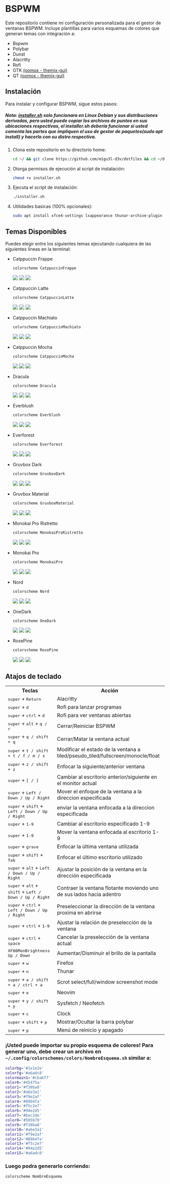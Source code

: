 # BSPWM

Este repositorio contiene mi configuración personalizada para el gestor de ventanas BSPWM. Incluye plantillas para varios esquemas de colores que generan temas con integración a:

- Bspwm
- Polybar
- Dunst
- Alacritty
- Rofi
- GTK [(oomox - themix-gui)](https://github.com/themix-project/themix-gui)
- QT [(oomox - themix-gui)](https://github.com/themix-project/themix-gui)

## Instalación

Para instalar y configurar BSPWM, sigue estos pasos:
##### Nota: [installer.sh](https://github.com/m1gu3l-d3v/dotfiles/blob/main/installer.sh) solo funcionara en **Linux Debian** y sus distribuciones derivadas, pero usted puede copiar los archivos de puntos en sus ubicaciones respectivas, el installer.sh deberia funcionar si usted comenta las partes que impliquen el uso de gestor de paquetes(sudo apt install) y hacerlo con su distro respectiva.

1. Clona este repositorio en tu directorio home:

    ```bash
    cd ~/ && git clone https://github.com/m1gu3l-d3v/dotfiles && cd ~/dotfiles
    ```

2. Otorga permisos de ejecución al script de instalación:

    ```bash
    chmod +x installer.sh
    ```

3. Ejecuta el script de instalación:

    ```bash
    ./installer.sh
    ```
4. Utilidades basicas (100% opcionales):
   ```bash
   sudo apt install xfce4-settings lxappearance thunar-archive-plugin scrot tty-clock btop neofetch ristretto mpv libreoffice libreoffice-gtk3
   ```

## Temas Disponibles

Puedes elegir entre los siguientes temas ejecutando cualquiera de las siguientes líneas en la terminal:

- Catppuccin Frappe
  ```bash
  colorscheme CatppuccinFrappe
  ```
  ![](https://github.com/m1gu3l-d3v/dotfiles/blob/main/screnshots/CatppuccinFrappe1.png)
  ![](https://github.com/m1gu3l-d3v/dotfiles/blob/main/screnshots/CatppuccinFrappe2.png)
  ![](https://github.com/m1gu3l-d3v/dotfiles/blob/main/screnshots/CatppuccinFrappe3.png)

- Catppuccin Latte
  ```bash
  colorscheme CatppuccinLatte
  ```
  ![](https://github.com/m1gu3l-d3v/dotfiles/blob/main/screnshots/CatppuccinLatte1.png)
  ![](https://github.com/m1gu3l-d3v/dotfiles/blob/main/screnshots/CatppuccinLatte2.png)
  ![](https://github.com/m1gu3l-d3v/dotfiles/blob/main/screnshots/CatppuccinLatte3.png)

- Catppuccin Machiato
  ```bash
  colorscheme CatppuccinMachiato
  ```
  ![](https://github.com/m1gu3l-d3v/dotfiles/blob/main/screnshots/CatppuccinMachiato1.png)
  ![](https://github.com/m1gu3l-d3v/dotfiles/blob/main/screnshots/CatppuccinMachiato2.png)
  ![](https://github.com/m1gu3l-d3v/dotfiles/blob/main/screnshots/CatppuccinMachiato3.png)

- Catppuccin Mocha
  ```bash
  colorscheme CatppuccinMocha
  ```
  ![](https://github.com/m1gu3l-d3v/dotfiles/blob/main/screnshots/CatppuccinMocha1.png)
  ![](https://github.com/m1gu3l-d3v/dotfiles/blob/main/screnshots/CatppuccinMocha2.png)
  ![](https://github.com/m1gu3l-d3v/dotfiles/blob/main/screnshots/CatppuccinMocha3.png)

- Dracula
  ```bash
  colorscheme Dracula
  ```
  ![](https://github.com/m1gu3l-d3v/dotfiles/blob/main/screnshots/Dracula1.png)
  ![](https://github.com/m1gu3l-d3v/dotfiles/blob/main/screnshots/Dracula2.png)
  ![](https://github.com/m1gu3l-d3v/dotfiles/blob/main/screnshots/Dracula3.png)

- Everblush
  ```bash
  colorscheme Everblush
  ```
  ![](https://github.com/m1gu3l-d3v/dotfiles/blob/main/screnshots/Everblush1.png)
  ![](https://github.com/m1gu3l-d3v/dotfiles/blob/main/screnshots/Everblush2.png)
  ![](https://github.com/m1gu3l-d3v/dotfiles/blob/main/screnshots/Everblush3.png)

- Everforest
  ```bash
  colorscheme Everforest
  ```
  ![](https://github.com/m1gu3l-d3v/dotfiles/blob/main/screnshots/Everforest1.png)
  ![](https://github.com/m1gu3l-d3v/dotfiles/blob/main/screnshots/Everforest2.png)
  ![](https://github.com/m1gu3l-d3v/dotfiles/blob/main/screnshots/Everforest3.png)

- Gruvbox Dark
  ```bash
  colorscheme GruvboxDark
  ```
  ![](https://github.com/m1gu3l-d3v/dotfiles/blob/main/screnshots/GruvboxDark1.png)
  ![](https://github.com/m1gu3l-d3v/dotfiles/blob/main/screnshots/GruvboxDark2.png)
  ![](https://github.com/m1gu3l-d3v/dotfiles/blob/main/screnshots/GruvboxDark3.png)

- Gruvbox Material
  ```bash
  colorscheme GruvboxMaterial
  ```
  ![](https://github.com/m1gu3l-d3v/dotfiles/blob/main/screnshots/GruvboxMaterial1.png)
  ![](https://github.com/m1gu3l-d3v/dotfiles/blob/main/screnshots/GruvboxMaterial2.png)
  ![](https://github.com/m1gu3l-d3v/dotfiles/blob/main/screnshots/GruvboxMaterial3.png)

- Monokai Pro Ristretto
  ```bash
  colorscheme MonokaiProRistretto
  ```
  ![](https://github.com/m1gu3l-d3v/dotfiles/blob/main/screnshots/MonokaiProRistretto1.png)
  ![](https://github.com/m1gu3l-d3v/dotfiles/blob/main/screnshots/MonokaiProRistretto2.png)
  ![](https://github.com/m1gu3l-d3v/dotfiles/blob/main/screnshots/MonokaiProRistretto3.png)

- Monokai Pro
  ```bash
  colorscheme MonokaiPro
  ```
  ![](https://github.com/m1gu3l-d3v/dotfiles/blob/main/screnshots/MonokaiPro1.png)
  ![](https://github.com/m1gu3l-d3v/dotfiles/blob/main/screnshots/MonokaiPro2.png)
  ![](https://github.com/m1gu3l-d3v/dotfiles/blob/main/screnshots/MonokaiPro3.png)

- Nord
  ```bash
  colorscheme Nord
  ```
  ![](https://github.com/m1gu3l-d3v/dotfiles/blob/main/screnshots/Nord1.png)
  ![](https://github.com/m1gu3l-d3v/dotfiles/blob/main/screnshots/Nord2.png)
  ![](https://github.com/m1gu3l-d3v/dotfiles/blob/main/screnshots/Nord3.png)

- OneDark
  ```bash
  colorscheme OneDark
  ```
  ![](https://github.com/m1gu3l-d3v/dotfiles/blob/main/screnshots/OneDark1.png)
  ![](https://github.com/m1gu3l-d3v/dotfiles/blob/main/screnshots/OneDark2.png)
  ![](https://github.com/m1gu3l-d3v/dotfiles/blob/main/screnshots/OneDark3.png)

- RosePine
  ```bash
  colorscheme RosePine
  ```
  ![](https://github.com/m1gu3l-d3v/dotfiles/blob/main/screnshots/RosePine1.png)
  ![](https://github.com/m1gu3l-d3v/dotfiles/blob/main/screnshots/RosePine2.png)
  ![](https://github.com/m1gu3l-d3v/dotfiles/blob/main/screnshots/RosePine3.png)


## Atajos de teclado

<table>
    <tr>
        <th>Teclas</th>
        <th>Acción</th>
    </tr>
    <tr>
        <td><kbd>super</kbd> + <kbd>Return</kbd></td>
        <td>Alacritty</td>
    </tr>
    <tr>
        <td><kbd>super</kbd> + <kbd>d</kbd></td>
        <td>Rofi para lanzar programas</td>
    </tr>
    <tr>
        <td><kbd>super</kbd> + <kbd>ctrl</kbd> + <kbd>d</kbd></td>
        <td>Rofi para ver ventanas abiertas</td>
    </tr>
    <tr>
        <td><kbd>super</kbd> + <kbd>alt</kbd> + <kbd><kbd>q</kbd> / <kbd>r</kbd></kbd></td>
        <td>Cerrar/Reiniciar BSPWM</td>
    </tr>
    <tr>
        <td><kbd>super</kbd> + <kbd><kbd>q</kbd> / <kbd>shift</kbd> + <kbd>q</kbd></kbd></td>
        <td>Cerrar/Matar la ventana actual</td>
    </tr>
    <tr>
        <td><kbd>super</kbd> + <kbd><kbd>t</kbd> / <kbd>shift</kbd> + <kbd>t</kbd> / <kbd>f</kbd> / <kbd>m</kbd> / <kbd>s</kbd></kbd></td>
        <td>Modificar el estado de la ventana a tiled/pseudo_tiled/fullscreen/monocle/float</td>
    </tr>
    <tr>
        <td><kbd>super</kbd> + <kbd><kbd>z</kbd> / <kbd>shift</kbd> + <kbd>z</kbd></kbd></td>
        <td>Enfocar la siguiente/anterior ventana</td>
    </tr>
    <tr>
        <td><kbd>super</kbd> + <kbd><kbd>[</kbd> / <kbd>]</kbd></kbd></td>
        <td>Cambiar al escritorio anterior/siguiente en el monitor actual</td>
    </tr>
    <tr>
        <td><kbd>super</kbd> + <kbd><kbd>Left</kbd> / <kbd>Down</kbd> / <kbd>Up</kbd> / <kbd>Right</kbd></kbd></td>
        <td>Mover el enfoque de la ventana a la direccion especificada</td>
    </tr>
    <tr>
        <td><kbd>super</kbd> + <kbd>shift</kbd> + <kbd><kbd>Left</kbd> / <kbd>Down</kbd> / <kbd>Up</kbd> / <kbd>Right</kbd></kbd></td>
        <td>enviar la ventana enfocada a la direccion especificada</td>
    </tr>
    <tr>
        <td><kbd>super</kbd> + <kbd>1-9</kbd></td>
        <td>Cambiar al escritorio especificado 1-9</td>
    </tr>
    <tr>
        <td><kbd>super</kbd> + <kbd>1-9</kbd></td>
        <td>Mover la ventana enfocada al escritorio 1-9</td>
    </tr>
    <tr>
        <td><kbd>super</kbd> + <kbd>grave</kbd></td>
        <td>Enfocar la última ventana utilizada</td>
    </tr>
    <tr>
        <td><kbd>super</kbd> + <kbd>shift</kbd> + <kbd>Tab</kbd></td>
        <td>Enfocar el último escritorio utilizado</td>
    </tr>
    <tr>
        <td><kbd>super</kbd> + <kbd>alt</kbd> + <kbd><kbd>Left</kbd> / <kbd>Down</kbd> / <kbd>Up</kbd> / <kbd>Right</kbd></kbd></td>
        <td>Ajustar la posición de la ventana en la dirección especificada</td>
    </tr>
    <tr>
        <td><kbd>super</kbd> + <kbd>alt</kbd> + <kbd>shift</kbd> + <kbd><kbd>Left</kbd> / <kbd>Down</kbd> / <kbd>Up</kbd> / <kbd>Right</kbd></kbd></td>
        <td>Contraer la ventana flotante moviendo uno de sus lados hacia adentro</td>
    </tr>
    <tr>
        <td><kbd>super</kbd> + <kbd>ctrl</kbd> + <kbd><kbd>Left</kbd> / <kbd>Down</kbd> / <kbd>Up</kbd> / <kbd>Right</kbd></kbd></td>
        <td>Preseleccionar la dirección de la ventana proxima en abrirse</td>
    </tr>
    <tr>
        <td><kbd>super</kbd> + <kbd>ctrl</kbd> + <kbd>1-9</kbd></td>
        <td>Ajustar la relación de preselección de la ventana</td>
    </tr>
    <tr>
        <td><kbd>super</kbd> + <kbd>ctrl</kbd> + <kbd>space</kbd></td>
        <td>Cancelar la preselección de la ventana actual</td>
    </tr>
    <tr>
        <td><kbd>XF86MonBrightness <kbd><kbd>Up</kbd> / <kbd>Down</kbd></kbd></td>
        <td>Aumentar/Disminuir el brillo de la pantalla</td>
    </tr>
    <tr>
        <td><kbd>super</kbd> + <kbd>w</kbd></td>
        <td>Firefox</td>
    </tr>
    <tr>
        <td><kbd>super</kbd> + <kbd>n</kbd></td>
        <td>Thunar</td>
    </tr>
    <tr>
        <td><kbd>super</kbd> + <kbd><kbd>a</kbd> / <kbd>shift</kbd> + <kbd>a</kbd> / <kbd>ctrl</kbd> + <kbd>a</kbd></kbd></td>
        <td>Scrot select/full/window screenshot mode</td>
    </tr>
    <tr>
        <td><kbd>super</kbd> + <kbd>e</kbd></td>
        <td>Neovim</td>
    </tr>
    <tr>
        <td><kbd>super</kbd> + <kbd><kbd>y</kbd> / <kbd>shift</kbd> + <kbd>y</kbd></kbd></td>
        <td>Sysfetch / Neofetch</td>
    </tr>
    <tr>
        <td><kbd>super</kbd> + <kbd>c</kbd></td>
        <td>Clock</td>
    </tr>
    <tr>
        <td><kbd>super</kbd> + <kbd>shift</kbd> + <kbd>p</kbd></td>
        <td>Mostrar/Ocultar la barra polybar</td>
    </tr>
    <tr>
        <td><kbd>super</kbd> + <kbd>p</kbd></td>
        <td>Menú de reinicio y apagado</td>
    </tr>
</table>

### ¡Usted puede importar su propio esquema de colores! Para generar uno, debe crear un archivo en `~/.config/colorschemes/colors/NombreEsquema.sh` similar a:

  ```sh
  colorbg='#1e1e2e'
  colorfg='#a6adc8'
  colormain1='#cba6f7'
  color0='#45475a'
  color1='#f38ba8'
  color2='#a6e3a1'
  color3='#f9e2af'
  color4='#89b4fa'
  color5='#f5c2e7'
  color6='#94e2d5'
  color7='#bac2de'
  color8='#585b70'
  color9='#f38ba8'
  color10='#a6e3a1'
  color11='#f9e2af'
  color12='#89b4fa'
  color13='#f5c2e7'
  color14='#94e2d5'
  color15='#a6adc8'
  ```
### Luego podra generarlo corriendo:
  ```bash
  colorscheme NombreEsquema
  ```
